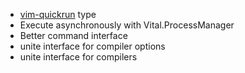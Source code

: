 - [vim-quickrun](https://github.com/thinca/vim-quickrun) type
- Execute asynchronously with Vital.ProcessManager
- Better command interface
- unite interface for compiler options
- unite interface for compilers
